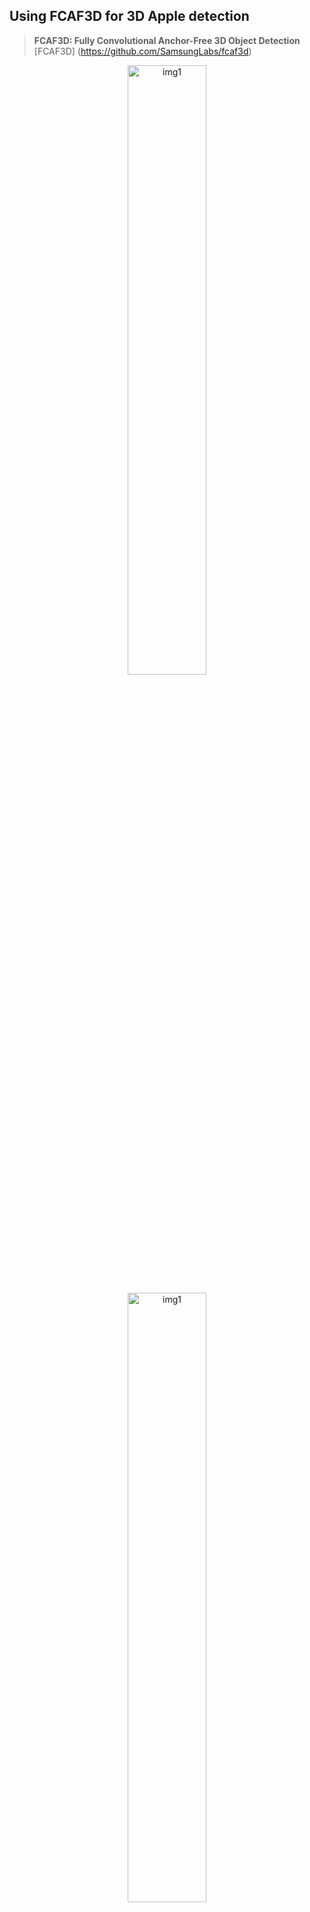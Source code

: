## Using FCAF3D for 3D Apple detection

> **FCAF3D: Fully Convolutional Anchor-Free 3D Object Detection**<br>
> [FCAF3D] (https://github.com/SamsungLabs/fcaf3d)


<p align="center">
  <img src="https://github.com/joshiaLee/3D_Object_Detection/assets/93809073/2278455e-af2a-416b-93c7-c0b2be09e397" alt="img1" width="50%"/>
</p>

<p align="center">
  <img src="(https://github.com/joshiaLee/3D_Object_Detection/assets/93809073/fec2029b-e151-4a7a-908a-75ddd79a407f)" alt="img1" width="50%"/>
</p>




### Citation

If you find this work useful for your research, please cite our paper:
```
@inproceedings{rukhovich2022fcaf3d,
  title={FCAF3D: fully convolutional anchor-free 3D object detection},
  author={Rukhovich, Danila and Vorontsova, Anna and Konushin, Anton},
  booktitle={European Conference on Computer Vision},
  pages={477--493},
  year={2022},
  organization={Springer}
}
```
